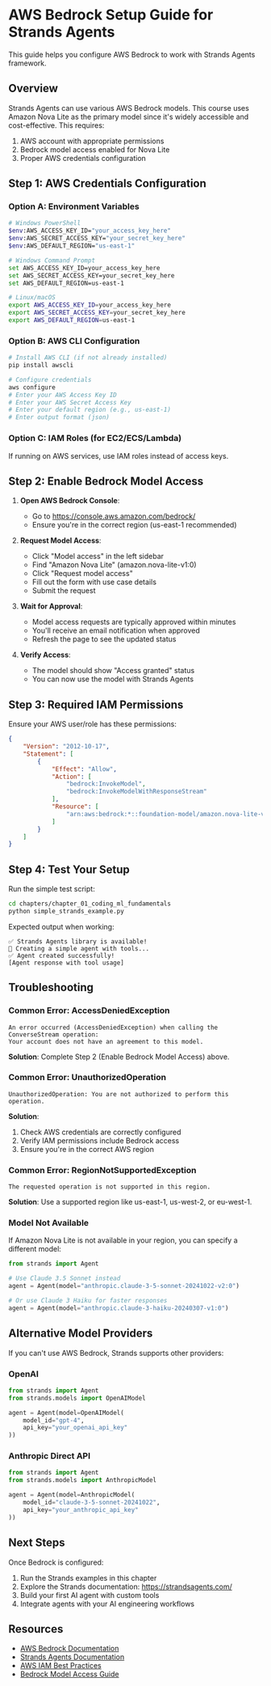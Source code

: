 # AWS Bedrock Setup Guide for Strands Agents

This guide helps you configure AWS Bedrock to work with Strands Agents framework.

## Overview

Strands Agents can use various AWS Bedrock models. This course uses Amazon Nova Lite as the primary model since it's widely accessible and cost-effective. This requires:
1. AWS account with appropriate permissions
2. Bedrock model access enabled for Nova Lite
3. Proper AWS credentials configuration

## Step 1: AWS Credentials Configuration

### Option A: Environment Variables
```bash
# Windows PowerShell
$env:AWS_ACCESS_KEY_ID="your_access_key_here"
$env:AWS_SECRET_ACCESS_KEY="your_secret_key_here"
$env:AWS_DEFAULT_REGION="us-east-1"

# Windows Command Prompt
set AWS_ACCESS_KEY_ID=your_access_key_here
set AWS_SECRET_ACCESS_KEY=your_secret_key_here
set AWS_DEFAULT_REGION=us-east-1

# Linux/macOS
export AWS_ACCESS_KEY_ID=your_access_key_here
export AWS_SECRET_ACCESS_KEY=your_secret_key_here
export AWS_DEFAULT_REGION=us-east-1
```

### Option B: AWS CLI Configuration
```bash
# Install AWS CLI (if not already installed)
pip install awscli

# Configure credentials
aws configure
# Enter your AWS Access Key ID
# Enter your AWS Secret Access Key  
# Enter your default region (e.g., us-east-1)
# Enter output format (json)
```

### Option C: IAM Roles (for EC2/ECS/Lambda)
If running on AWS services, use IAM roles instead of access keys.

## Step 2: Enable Bedrock Model Access

1. **Open AWS Bedrock Console**:
   - Go to https://console.aws.amazon.com/bedrock/
   - Ensure you're in the correct region (us-east-1 recommended)

2. **Request Model Access**:
   - Click "Model access" in the left sidebar
   - Find "Amazon Nova Lite" (amazon.nova-lite-v1:0)
   - Click "Request model access" 
   - Fill out the form with use case details
   - Submit the request

3. **Wait for Approval**:
   - Model access requests are typically approved within minutes
   - You'll receive an email notification when approved
   - Refresh the page to see the updated status

4. **Verify Access**:
   - The model should show "Access granted" status
   - You can now use the model with Strands Agents

## Step 3: Required IAM Permissions

Ensure your AWS user/role has these permissions:

```json
{
    "Version": "2012-10-17",
    "Statement": [
        {
            "Effect": "Allow",
            "Action": [
                "bedrock:InvokeModel",
                "bedrock:InvokeModelWithResponseStream"
            ],
            "Resource": [
                "arn:aws:bedrock:*::foundation-model/amazon.nova-lite-v1:0"
            ]
        }
    ]
}
```

## Step 4: Test Your Setup

Run the simple test script:

```bash
cd chapters/chapter_01_coding_ml_fundamentals
python simple_strands_example.py
```

Expected output when working:
```
✅ Strands Agents library is available!
🔧 Creating a simple agent with tools...
✅ Agent created successfully!
[Agent response with tool usage]
```

## Troubleshooting

### Common Error: AccessDeniedException
```
An error occurred (AccessDeniedException) when calling the ConverseStream operation: 
Your account does not have an agreement to this model.
```

**Solution**: Complete Step 2 (Enable Bedrock Model Access) above.

### Common Error: UnauthorizedOperation
```
UnauthorizedOperation: You are not authorized to perform this operation.
```

**Solution**: 
1. Check AWS credentials are correctly configured
2. Verify IAM permissions include Bedrock access
3. Ensure you're in the correct AWS region

### Common Error: RegionNotSupportedException
```
The requested operation is not supported in this region.
```

**Solution**: Use a supported region like us-east-1, us-west-2, or eu-west-1.

### Model Not Available
If Amazon Nova Lite is not available in your region, you can specify a different model:

```python
from strands import Agent

# Use Claude 3.5 Sonnet instead
agent = Agent(model="anthropic.claude-3-5-sonnet-20241022-v2:0")

# Or use Claude 3 Haiku for faster responses
agent = Agent(model="anthropic.claude-3-haiku-20240307-v1:0")
```

## Alternative Model Providers

If you can't use AWS Bedrock, Strands supports other providers:

### OpenAI
```python
from strands import Agent
from strands.models import OpenAIModel

agent = Agent(model=OpenAIModel(
    model_id="gpt-4",
    api_key="your_openai_api_key"
))
```

### Anthropic Direct API
```python
from strands import Agent
from strands.models import AnthropicModel

agent = Agent(model=AnthropicModel(
    model_id="claude-3-5-sonnet-20241022",
    api_key="your_anthropic_api_key"
))
```

## Next Steps

Once Bedrock is configured:
1. Run the Strands examples in this chapter
2. Explore the Strands documentation: https://strandsagents.com/
3. Build your first AI agent with custom tools
4. Integrate agents with your AI engineering workflows

## Resources

- [AWS Bedrock Documentation](https://docs.aws.amazon.com/bedrock/)
- [Strands Agents Documentation](https://strandsagents.com/latest/documentation/)
- [AWS IAM Best Practices](https://docs.aws.amazon.com/IAM/latest/UserGuide/best-practices.html)
- [Bedrock Model Access Guide](https://docs.aws.amazon.com/bedrock/latest/userguide/model-access-modify.html)
